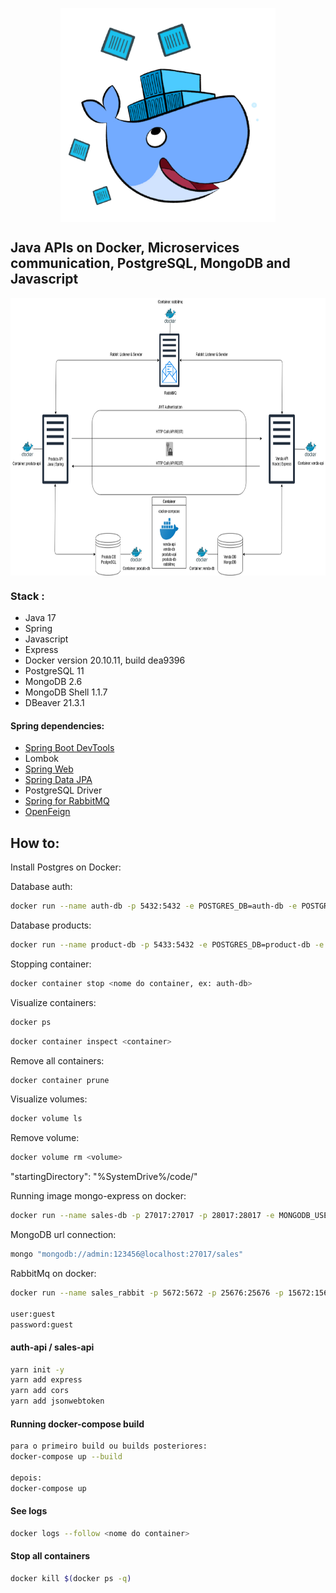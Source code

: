 

<p align="center">
        <a href="https://www.linkedin.com/in/all-an/">
            <img align="center" width="344" height="342"  src="/docker.png" />
        </a>
</p>

## Java APIs on Docker, Microservices communication, PostgreSQL, MongoDB and Javascript

<p align="center">
        <a href="https://www.linkedin.com/in/all-an/">
            <img align="center" width="804" height="444"  src="/diagrama.png" />
        </a>
</p>


### Stack :

- Java 17
- Spring
- Javascript
- Express
- Docker version 20.10.11, build dea9396
- PostgreSQL 11
- MongoDB 2.6
- MongoDB Shell 1.1.7
- DBeaver 21.3.1

#### Spring dependencies:
- [Spring Boot DevTools](https://docs.spring.io/spring-boot/docs/2.6.1/reference/htmlsingle/#using-boot-devtools)
- Lombok
- [Spring Web](https://docs.spring.io/spring-boot/docs/2.6.1/reference/htmlsingle/#boot-features-developing-web-applications)
- [Spring Data JPA](https://docs.spring.io/spring-boot/docs/2.6.1/reference/htmlsingle/#boot-features-jpa-and-spring-data)
- PostgreSQL Driver 
- [Spring for RabbitMQ](https://docs.spring.io/spring-boot/docs/2.6.1/reference/htmlsingle/#boot-features-amqp)
- [OpenFeign](https://docs.spring.io/spring-cloud-openfeign/docs/current/reference/html/)


## How to:

Install Postgres on Docker:

Database auth:

```sh
docker run --name auth-db -p 5432:5432 -e POSTGRES_DB=auth-db -e POSTGRES_USER=admin -e POSTGRES_PASSWORD=123456 postgres:11
```

Database products:

```sh
docker run --name product-db -p 5433:5432 -e POSTGRES_DB=product-db -e POSTGRES_USER=admin -e POSTGRES_PASSWORD=123456 postgres:11
```

Stopping container:

```sh
docker container stop <nome do container, ex: auth-db>
```

Visualize containers:

```sh
docker ps
```

```sh
docker container inspect <container> 
```

Remove all containers:

```sh
docker container prune
```

Visualize volumes:

```sh
docker volume ls
```
Remove volume:

```sh
docker volume rm <volume>
```

"startingDirectory": "%SystemDrive%/code/"

Running image mongo-express on docker:

```sh
docker run --name sales-db -p 27017:27017 -p 28017:28017 -e MONGODB_USER="admin" -e MONGODB_DATABASE="sales" -e MONGODB_PASS="123456" tutum/mongodb
```

MongoDB url connection:

```sh
mongo "mongodb://admin:123456@localhost:27017/sales"
```

RabbitMq on docker:

```sh
docker run --name sales_rabbit -p 5672:5672 -p 25676:25676 -p 15672:15672 rabbitmq:3-management

user:guest 
password:guest
```

#### auth-api / sales-api

```sh
yarn init -y
yarn add express
yarn add cors
yarn add jsonwebtoken

```

#### Running docker-compose build
```sh
para o primeiro build ou builds posteriores:
docker-compose up --build

depois:
docker-compose up
```

#### See logs
```sh
docker logs --follow <nome do container>
```

#### Stop all containers
```sh
docker kill $(docker ps -q)
```




